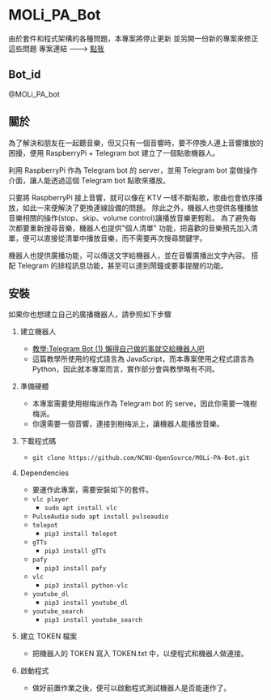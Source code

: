 # MOLi_PA_Bot

由於套件和程式架構的各種問題，本專案將停止更新
並另開一份新的專案來修正這些問題
專案連結 ---> [點我](https://github.com/UncleHanWei/PA_Bot)

## Bot_id
@MOLi_PA_bot

## 關於
為了解決和朋友在一起聽音樂，但又只有一個音響時，要不停換人連上音響播放的困擾，便用 RaspberryPi + Telegram bot 建立了一個點歌機器人。

利用 RaspberryPi 作為 Telegram bot 的 server，並用 Telegram bot 當做操作介面，讓人能透過這個 Telegram bot 點歌來播放。

只要將 RaspberryPi 接上音響，就可以像在 KTV 一樣不斷點歌，歌曲也會依序播放，如此一來便解決了更換連線設備的問題。
除此之外，機器人也提供各種播放音樂相關的操作(stop、skip、volume control)讓播放音樂更輕鬆。
為了避免每次都要重新搜尋音樂，機器人也提供"個人清單" 功能，把喜歡的音樂預先加入清單，便可以直接從清單中播放音樂，而不需要再次搜尋關鍵字。

機器人也提供廣播功能，可以傳送文字給機器人，並在音響廣播出文字內容。
搭配 Telegram 的排程訊息功能，甚至可以達到鬧鐘或要事提醒的功能。

## 安裝
如果你也想建立自己的廣播機器人，請參照如下步驟
1. 建立機器人
    - [教學:Telegram Bot (1) 懶得自己做的事就交給機器人吧](https://z3388638.medium.com/telegram-bot-1-%E6%87%B6%E5%BE%97%E8%87%AA%E5%B7%B1%E5%81%9A%E7%9A%84%E4%BA%8B%E5%B0%B1%E4%BA%A4%E7%B5%A6%E6%A9%9F%E5%99%A8%E4%BA%BA%E5%90%A7-c59004dc6c7b)
    - 這篇教學所使用的程式語言為 JavaScript，而本專案使用之程式語言為 Python，因此就本專案而言，實作部分會與教學略有不同。
2. 準備硬體
    - 本專案需要使用樹梅派作為 Telegram bot 的 serve，因此你需要一塊樹梅派。
    - 你還需要一個音響，連接到樹梅派上，讓機器人能播放音樂。
3. 下載程式碼
    - `git clone https://github.com/NCNU-OpenSource/MOLi-PA-Bot.git`
4. Dependencies
    - 要運作此專案，需要安裝如下的套件。
    - `vlc player`
        - `sudo apt install vlc`
    - `PulseAudio`
        `sudo apt install pulseaudio`
    - `telepot`
        - `pip3 install telepot`
    - `gTTs`
        - `pip3 install gTTs`
    - `pafy`
        - `pip3 install pafy`
    - `vlc`
        - `pip3 install python-vlc`
    - `youtube_dl`
        - `pip3 install youtube_dl`
    - `youtube_search`
        - `pip3 install youtube_search`
5. 建立 TOKEN 檔案
    - 把機器人的 TOKEN 寫入 TOKEN.txt 中，以便程式和機器人做連接。

6. 啟動程式
    - 做好前置作業之後，便可以啟動程式測試機器人是否能運作了。
